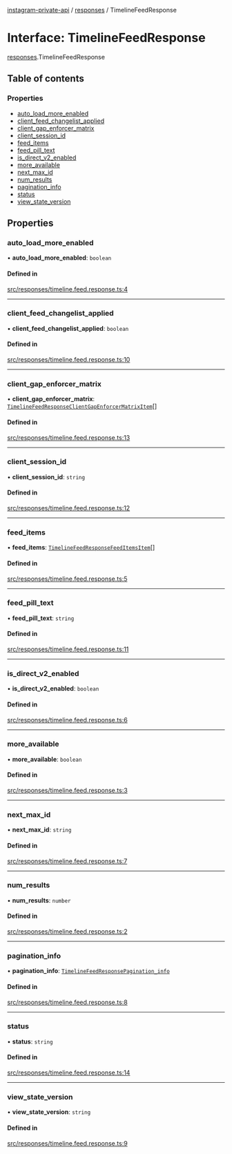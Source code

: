 [instagram-private-api](../../README.md) / [responses](../../modules/responses.md) / TimelineFeedResponse

# Interface: TimelineFeedResponse

[responses](../../modules/responses.md).TimelineFeedResponse

## Table of contents

### Properties

- [auto\_load\_more\_enabled](TimelineFeedResponse.md#auto_load_more_enabled)
- [client\_feed\_changelist\_applied](TimelineFeedResponse.md#client_feed_changelist_applied)
- [client\_gap\_enforcer\_matrix](TimelineFeedResponse.md#client_gap_enforcer_matrix)
- [client\_session\_id](TimelineFeedResponse.md#client_session_id)
- [feed\_items](TimelineFeedResponse.md#feed_items)
- [feed\_pill\_text](TimelineFeedResponse.md#feed_pill_text)
- [is\_direct\_v2\_enabled](TimelineFeedResponse.md#is_direct_v2_enabled)
- [more\_available](TimelineFeedResponse.md#more_available)
- [next\_max\_id](TimelineFeedResponse.md#next_max_id)
- [num\_results](TimelineFeedResponse.md#num_results)
- [pagination\_info](TimelineFeedResponse.md#pagination_info)
- [status](TimelineFeedResponse.md#status)
- [view\_state\_version](TimelineFeedResponse.md#view_state_version)

## Properties

### auto\_load\_more\_enabled

• **auto\_load\_more\_enabled**: `boolean`

#### Defined in

[src/responses/timeline.feed.response.ts:4](https://github.com/Nerixyz/instagram-private-api/blob/b3351b9/src/responses/timeline.feed.response.ts#L4)

___

### client\_feed\_changelist\_applied

• **client\_feed\_changelist\_applied**: `boolean`

#### Defined in

[src/responses/timeline.feed.response.ts:10](https://github.com/Nerixyz/instagram-private-api/blob/b3351b9/src/responses/timeline.feed.response.ts#L10)

___

### client\_gap\_enforcer\_matrix

• **client\_gap\_enforcer\_matrix**: [`TimelineFeedResponseClientGapEnforcerMatrixItem`](TimelineFeedResponseClientGapEnforcerMatrixItem.md)[]

#### Defined in

[src/responses/timeline.feed.response.ts:13](https://github.com/Nerixyz/instagram-private-api/blob/b3351b9/src/responses/timeline.feed.response.ts#L13)

___

### client\_session\_id

• **client\_session\_id**: `string`

#### Defined in

[src/responses/timeline.feed.response.ts:12](https://github.com/Nerixyz/instagram-private-api/blob/b3351b9/src/responses/timeline.feed.response.ts#L12)

___

### feed\_items

• **feed\_items**: [`TimelineFeedResponseFeedItemsItem`](TimelineFeedResponseFeedItemsItem.md)[]

#### Defined in

[src/responses/timeline.feed.response.ts:5](https://github.com/Nerixyz/instagram-private-api/blob/b3351b9/src/responses/timeline.feed.response.ts#L5)

___

### feed\_pill\_text

• **feed\_pill\_text**: `string`

#### Defined in

[src/responses/timeline.feed.response.ts:11](https://github.com/Nerixyz/instagram-private-api/blob/b3351b9/src/responses/timeline.feed.response.ts#L11)

___

### is\_direct\_v2\_enabled

• **is\_direct\_v2\_enabled**: `boolean`

#### Defined in

[src/responses/timeline.feed.response.ts:6](https://github.com/Nerixyz/instagram-private-api/blob/b3351b9/src/responses/timeline.feed.response.ts#L6)

___

### more\_available

• **more\_available**: `boolean`

#### Defined in

[src/responses/timeline.feed.response.ts:3](https://github.com/Nerixyz/instagram-private-api/blob/b3351b9/src/responses/timeline.feed.response.ts#L3)

___

### next\_max\_id

• **next\_max\_id**: `string`

#### Defined in

[src/responses/timeline.feed.response.ts:7](https://github.com/Nerixyz/instagram-private-api/blob/b3351b9/src/responses/timeline.feed.response.ts#L7)

___

### num\_results

• **num\_results**: `number`

#### Defined in

[src/responses/timeline.feed.response.ts:2](https://github.com/Nerixyz/instagram-private-api/blob/b3351b9/src/responses/timeline.feed.response.ts#L2)

___

### pagination\_info

• **pagination\_info**: [`TimelineFeedResponsePagination_info`](TimelineFeedResponsePagination_info.md)

#### Defined in

[src/responses/timeline.feed.response.ts:8](https://github.com/Nerixyz/instagram-private-api/blob/b3351b9/src/responses/timeline.feed.response.ts#L8)

___

### status

• **status**: `string`

#### Defined in

[src/responses/timeline.feed.response.ts:14](https://github.com/Nerixyz/instagram-private-api/blob/b3351b9/src/responses/timeline.feed.response.ts#L14)

___

### view\_state\_version

• **view\_state\_version**: `string`

#### Defined in

[src/responses/timeline.feed.response.ts:9](https://github.com/Nerixyz/instagram-private-api/blob/b3351b9/src/responses/timeline.feed.response.ts#L9)
